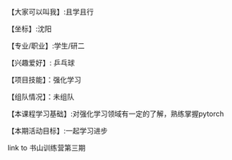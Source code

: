 【大家可以叫我】:且学且行

【坐标】:沈阳

【专业/职业】:学生/研二

【兴趣爱好】: 乒乓球

【项目技能】：强化学习

【组队情况】：未组队

【本课程学习基础】:对强化学习领域有一定的了解，熟练掌握pytorch

【本期活动目标】:一起学习进步

link to 书山训练营第三期
